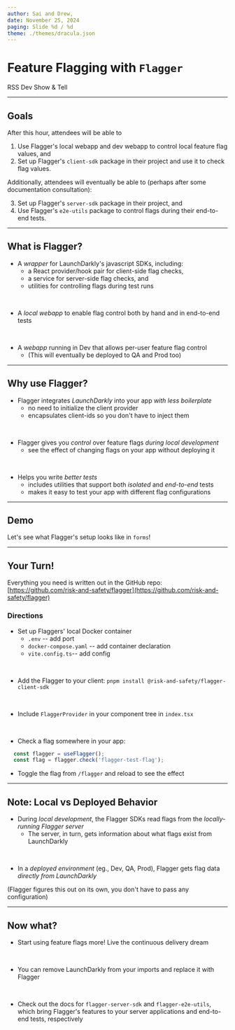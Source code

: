 ```yaml
---
author: Sai and Drew,
date: November 25, 2024
paging: Slide %d / %d
theme: ./themes/dracula.json
---
```


# Feature Flagging with `Flagger`

RSS Dev Show & Tell

---

## Goals

After this hour, attendees will be able to

1. Use Flagger's local webapp and dev webapp to control local feature flag values, and 
2. Set up Flagger's `client-sdk` package in their project and use it to check flag values.

Additionally, attendees will eventually be able to (perhaps after some documentation consultation):

3. Set up Flagger's `server-sdk` package in their project, and
4. Use Flagger's `e2e-utils` package to control flags during their end-to-end tests.

---

## What is Flagger?

- A *wrapper* for LaunchDarkly's javascript SDKs, including:
  - a React provider/hook pair for client-side flag checks,
  - a service for server-side flag checks, and
  - utilities for controlling flags during test runs
<br>

- A *local webapp* to enable flag control both by hand and in end-to-end tests
<br>

- A *webapp* running in Dev that allows per-user feature flag control
  - (This will eventually be deployed to QA and Prod too)

---

## Why use Flagger?

- Flagger integrates *LaunchDarkly* into your app *with less boilerplate*
  - no need to initialize the client provider
  - encapsulates client-ids so you don't have to inject them
<br>

- Flagger gives you *control* over feature flags *during local development*
  - see the effect of changing flags on your app without deploying it
<br>

- Helps you write *better tests*
  - includes utilities that support both *isolated* and *end-to-end* tests
  - makes it easy to test your app with different flag configurations

---

## Demo

Let's see what Flagger's setup looks like in `forms`!

<!--
- walk through where all of the setup is 
  - docker-compose
  - setup-dotenv
  - vite config
  - index.tsx (for provider)
- live example of adding a flag to a component
  - `FormBuilderToolbar.tsx`
- do we want to show the isolated test setup? 
  - if so, have it written beforehand and just show it
-->

---

## Your Turn!

Everything you need is written out in the GitHub repo: 
[https://github.com/risk-and-safety/flagger](https://github.com/risk-and-safety/flagger)

### Directions

- Set up Flaggers' local Docker container
  - `.env` -- add port
  - `docker-compose.yaml` -- add container declaration
  - `vite.config.ts`-- add config 
<br>

- Add the Flagger to your client: `pnpm install @risk-and-safety/flagger-client-sdk`
<br>

- Include `FlaggerProvider` in your component tree in `index.tsx`
<br>

- Check a flag somewhere in your app:

```ts
  const flagger = useFlagger();
  const flag = flagger.check('flagger-test-flag');
```

- Toggle the flag from `/flagger` and reload to see the effect


---

## Note: Local vs Deployed Behavior

- During *local development*, the Flagger SDKs read flags from the *locally-running Flagger server*
  - The server, in turn, gets information about what flags exist from LaunchDarkly
<br>

- In a *deployed environment* (eg., Dev, QA, Prod), Flagger gets flag data *directly from LaunchDarkly*

(Flagger figures this out on its own, you don't have to pass any configuration)

---

## Now what? 

- Start using feature flags more! Live the continuous delivery dream
<br>

- You can remove LaunchDarkly from your imports and replace it with Flagger
<br>

- Check out the docs for `flagger-server-sdk` and `flagger-e2e-utils`, which 
  bring Flagger's features to your server applications and end-to-end tests, respectively

